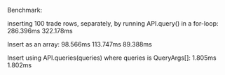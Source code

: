 Benchmark:

inserting 100 trade rows, separately, by running API.query() in a for-loop:
286.396ms
322.178ms

Insert as an array:
98.566ms
113.747ms
89.388ms

Insert using API.queries(queries) where queries is QueryArgs[]:
1.805ms
1.802ms
